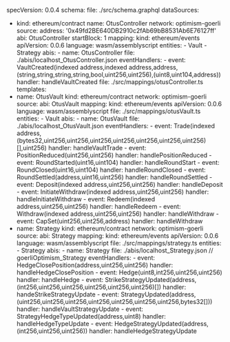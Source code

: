 specVersion: 0.0.4
schema:
file: ./src/schema.graphql
dataSources:

- kind: ethereum/contract
  name: OtusController
  network: optimism-goerli
  source:
  address: '0x49fd2BE640DB2910c2fAb69bB8531Ab6E76127ff'
  abi: OtusController
  startBlock: 1
  mapping:
  kind: ethereum/events
  apiVersion: 0.0.6
  language: wasm/assemblyscript
  entities: - Vault - Strategy
  abis: - name: OtusController
  file: ./abis/localhost_OtusController.json
  eventHandlers: - event: VaultCreated(indexed address,indexed address,address,(string,string,string,string,bool,uint256,uint256),(uint8,uint104,address))
  handler: handleVaultCreated
  file: ./src/mappings/otusController.ts
  templates:
- name: OtusVault
  kind: ethereum/contract
  network: optimism-goerli
  source:
  abi: OtusVault
  mapping:
  kind: ethereum/events
  apiVersion: 0.0.6
  language: wasm/assemblyscript
  file: ./src/mappings/otusVault.ts
  entities: - Vault
  abis: - name: OtusVault
  file: ./abis/localhost_OtusVault.json
  eventHandlers: - event: Trade(indexed address,(bytes32,uint256,uint256,uint256,uint256,uint256,uint256,uint256)[],uint256)
  handler: handleVaultTrade - event: PositionReduced(uint256,uint256)
  handler: handlePositionReduced - event: RoundStarted(uint16,uint104)
  handler: handleRoundStart - event: RoundClosed(uint16,uint104)
  handler: handleRoundClosed - event: RoundSettled(address,uint16,uint256)
  handler: handleRoundSettled - event: Deposit(indexed address,uint256,uint256)
  handler: handleDeposit - event: InitiateWithdraw(indexed address,uint256,uint256)
  handler: handleInitiateWithdraw - event: Redeem(indexed address,uint256,uint256)
  handler: handleRedeem - event: Withdraw(indexed address,uint256,uint256)
  handler: handleWithdraw - event: CapSet(uint256,uint256,address)
  handler: handleWithdraw
- name: Strategy
  kind: ethereum/contract
  network: optimism-goerli
  source:
  abi: Strategy
  mapping:
  kind: ethereum/events
  apiVersion: 0.0.6
  language: wasm/assemblyscript
  file: ./src/mappings/strategy.ts
  entities: - Strategy
  abis: - name: Strategy
  file: ./abis/localhost_Strategy.json // goerliOptimism_Strategy
  eventHandlers: - event: HedgeClosePosition(address,uint256,uint256)
  handler: handleHedgeClosePosition - event: Hedge(uint8,int256,uint256,uint256)
  handler: handleHedge - event: StrikeStrategyUpdated(address,(int256,uint256,uint256,uint256,uint256,uint256)[])
  handler: handeStrikeStrategyUpdate - event: StrategyUpdated(address,(uint256,uint256,uint256,uint256,uint256,uint256,uint256,bytes32[]))
  handler: handleVaultStrategyUpdate - event: StrategyHedgeTypeUpdated(address,uint8)
  handler: handleHedgeTypeUpdate - event: HedgeStrategyUpdated(address,(int256,uint256,uint256))
  handler: handleHedgeStrategyUpdate
